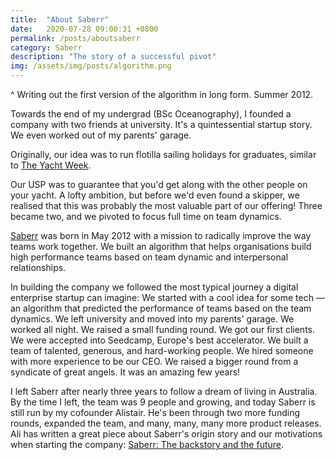 ```yaml
---
title:  "About Saberr"
date:   2020-07-28 09:00:31 +0800
permalink: /posts/aboutsaberr
category: Saberr
description: "The story of a successful pivot"
img: /assets/img/posts/algorithm.png
---
```


^ Writing out the first version of the algorithm in long form. Summer 2012.  

Towards the end of my undergrad (BSc Oceanography), I founded a company with two friends at university. It's a quintessential startup story. We even worked out of my parents' garage.

Originally, our idea was to run flotilla sailing holidays for graduates, similar to [The Yacht Week](https://theyachtweek.com/how-it-works).

Our USP was to guarantee that you'd get along with the other people on your yacht. A lofty ambition, but before we'd even found a skipper, we realised that this was probably the most valuable part of our offering! Three became two, and we pivoted to focus full time on team dynamics.

[Saberr](https://saberr.com) was born in May 2012 with a mission to radically improve the way teams work together. We built an algorithm that helps organisations build high performance teams based on team dynamic and interpersonal relationships.

In building the company we followed the most typical journey a digital enterprise startup can imagine: We started with a cool idea for some tech — an algorithm that predicted the performance of teams based on the team dynamics. We left university and moved into my parents' garage. We worked all night. We raised a small funding round. We got our first clients. We were accepted into Seedcamp, Europe's best accelerator. We built a team of talented, generous, and hard-working people. We hired someone with more experience to be our CEO. We raised a bigger round from a syndicate of great angels. It was an amazing few years!

I left Saberr after nearly three years to follow a dream of living in Australia. By the time I left, the team was 9 people and growing, and today Saberr is still run by my cofounder Alistair. He's been through two more funding rounds, expanded the team, and many, many, many more product releases. Ali has written a great piece about Saberr's origin story and our motivations when starting the company: [Saberr: The backstory and the future](https://www.saberr.com/blog-posts/the-backstory-and-the-future).
